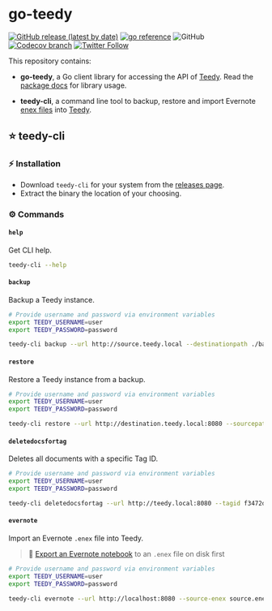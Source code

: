 # go-teedy

<a href="https://github.com/MattHodge/go-teedy/releases" target="_blank">![GitHub release (latest by date)](https://img.shields.io/github/v/release/MattHodge/go-teedy?label=VERSION&style=for-the-badge)</a> <a href="https://pkg.go.dev/github.com/MattHodge/go-teedy?tab=doc" target="_blank"><img src="https://img.shields.io/badge/Go-Reference-00ADD8?style=for-the-badge&logo=go" alt="go reference" /></a> ![GitHub](https://img.shields.io/github/license/MattHodge/go-teedy?style=for-the-badge) <a href="https://app.codecov.io/gh/MattHodge/go-teedy/branch/main" target="_blank">![Codecov branch](https://img.shields.io/codecov/c/github/MattHodge/go-teedy/main?logo=codecov&style=for-the-badge)</a> <a href="https://www.twitter.com/MattHodge" target="_blank">![Twitter Follow](https://img.shields.io/twitter/follow/MattHodge?label=%40MattHodge&logo=twitter&style=for-the-badge)</a>

This repository contains:

* **go-teedy**, a Go client library for accessing the API of [Teedy](https://github.com/sismics/docs). Read the [package docs](https://pkg.go.dev/github.com/MattHodge/go-teedy) for library usage.

* **teedy-cli**, a command line tool to backup, restore and import Evernote [enex files](https://evernote.com/blog/how-evernotes-xml-export-format-works/) into [Teedy](https://github.com/sismics/docs).

## ⭐️ teedy-cli

### ⚡️ Installation

* Download `teedy-cli` for your system from the [releases page](https://github.com/MattHodge/go-teedy/releases).
* Extract the binary the location of your choosing.

### ⚙️ Commands

#### `help`

Get CLI help.

```bash
teedy-cli --help
```

#### `backup`

Backup a Teedy instance.

```bash
# Provide username and password via environment variables
export TEEDY_USERNAME=user
export TEEDY_PASSWORD=password

teedy-cli backup --url http://source.teedy.local --destinationpath ./backup
```

#### `restore`

Restore a Teedy instance from a backup.

```bash
# Provide username and password via environment variables
export TEEDY_USERNAME=user
export TEEDY_PASSWORD=password

teedy-cli restore --url http://destination.teedy.local:8080 --sourcepath ./backup
```

#### `deletedocsfortag`

Deletes all documents with a specific Tag ID.

```bash
# Provide username and password via environment variables
export TEEDY_USERNAME=user
export TEEDY_PASSWORD=password

teedy-cli deletedocsfortag --url http://teedy.local:8080 --tagid f3472d4e-ed47-414c-ad7a-be65ab54d107
```

#### `evernote`

Import an Evernote `.enex` file into Teedy.

> 🔔 [Export an Evernote notebook](https://help.evernote.com/hc/en-us/articles/209005557-Export-notes-and-notebooks) to an `.enex` file on disk first

```bash
# Provide username and password via environment variables
export TEEDY_USERNAME=user
export TEEDY_PASSWORD=password

teedy-cli evernote --url http://localhost:8080 --source-enex source.enex
```
